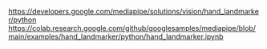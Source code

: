 https://developers.google.com/mediapipe/solutions/vision/hand_landmarker/python
https://colab.research.google.com/github/googlesamples/mediapipe/blob/main/examples/hand_landmarker/python/hand_landmarker.ipynb
